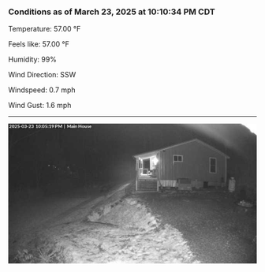 ### Conditions as of March 23, 2025 at 10:10:34 PM CDT 

Temperature: 57.00 &deg;F

Feels like: 57.00 &deg;F

Humidity: 99%

Wind Direction: SSW

Windspeed: 0.7 mph

Wind Gust: 1.6 mph

---

<img src="./images/latest.jpeg"/>

